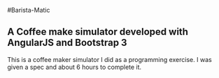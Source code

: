 #Barista-Matic

## A Coffee make simulator developed with AngularJS and Bootstrap 3

This is a coffee maker simulator I did as a programming exercise. I was given a spec and about 6 hours to complete it.
 
